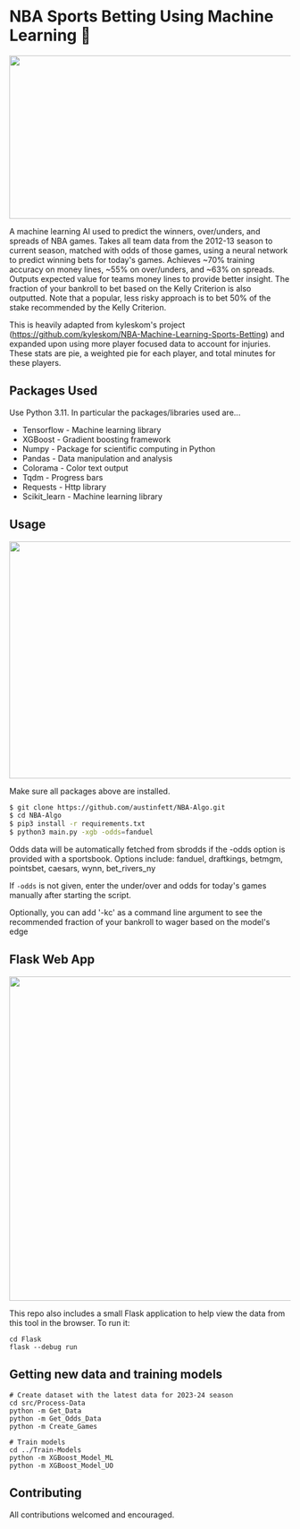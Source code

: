 # NBA Sports Betting Using Machine Learning 🏀
<img src="https://github.com/kyleskom/NBA-Machine-Learning-Sports-Betting/blob/master/Screenshots/output.png" width="1010" height="292" />

A machine learning AI used to predict the winners, over/unders, and spreads of NBA games. Takes all team data from the 2012-13 season to current season, matched with odds of those games, using a neural network to predict winning bets for today's games. Achieves ~70% training accuracy on money lines, ~55% on over/unders, and ~63% on spreads. Outputs expected value for teams money lines to provide better insight. The fraction of your bankroll to bet based on the Kelly Criterion is also outputted. Note that a popular, less risky approach is to bet 50% of the stake recommended by the Kelly Criterion.

This is heavily adapted from kyleskom's project (https://github.com/kyleskom/NBA-Machine-Learning-Sports-Betting) and expanded upon using more player focused data to account for injuries. These stats are pie, a weighted pie for each player, and total minutes for these players.
## Packages Used

Use Python 3.11. In particular the packages/libraries used are...

* Tensorflow - Machine learning library
* XGBoost - Gradient boosting framework
* Numpy - Package for scientific computing in Python
* Pandas - Data manipulation and analysis
* Colorama - Color text output
* Tqdm - Progress bars
* Requests - Http library
* Scikit_learn - Machine learning library

## Usage

<img src="https://github.com/kyleskom/NBA-Machine-Learning-Sports-Betting/blob/master/Screenshots/Expected_value.png" width="1010" height="424" />

Make sure all packages above are installed.

```bash
$ git clone https://github.com/austinfett/NBA-Algo.git
$ cd NBA-Algo
$ pip3 install -r requirements.txt
$ python3 main.py -xgb -odds=fanduel
```

Odds data will be automatically fetched from sbrodds if the -odds option is provided with a sportsbook.  Options include: fanduel, draftkings, betmgm, pointsbet, caesars, wynn, bet_rivers_ny

If `-odds` is not given, enter the under/over and odds for today's games manually after starting the script.

Optionally, you can add '-kc' as a command line argument to see the recommended fraction of your bankroll to wager based on the model's edge

## Flask Web App
<img src="https://github.com/kyleskom/NBA-Machine-Learning-Sports-Betting/blob/master/Screenshots/Flask-App.png" width="922" height="580" />

This repo also includes a small Flask application to help view the data from this tool in the browser.  To run it:
```
cd Flask
flask --debug run
```

## Getting new data and training models
```
# Create dataset with the latest data for 2023-24 season
cd src/Process-Data
python -m Get_Data
python -m Get_Odds_Data
python -m Create_Games

# Train models
cd ../Train-Models
python -m XGBoost_Model_ML
python -m XGBoost_Model_UO
```

## Contributing

All contributions welcomed and encouraged.
